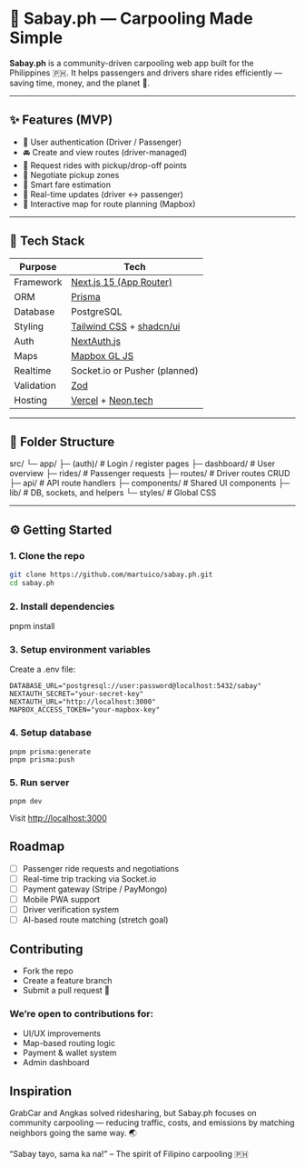 # 🚗 Sabay.ph — Carpooling Made Simple

**Sabay.ph** is a community-driven carpooling web app built for the Philippines 🇵🇭.
It helps passengers and drivers share rides efficiently — saving time, money, and the planet 🌱.

---

## ✨ Features (MVP)
- 🔐 User authentication (Driver / Passenger)
- 🚘 Create and view routes (driver-managed)
- 🧭 Request rides with pickup/drop-off points
- 💬 Negotiate pickup zones
- 💸 Smart fare estimation
- 🔔 Real-time updates (driver ↔ passenger)
- 📍 Interactive map for route planning (Mapbox)

---

## 🧱 Tech Stack
| Purpose | Tech |
|----------|------|
| Framework | [Next.js 15 (App Router)](https://nextjs.org/) |
| ORM | [Prisma](https://www.prisma.io/) |
| Database | PostgreSQL |
| Styling | [Tailwind CSS](https://tailwindcss.com/) + [shadcn/ui](https://ui.shadcn.com) |
| Auth | [NextAuth.js](https://authjs.dev/) |
| Maps | [Mapbox GL JS](https://docs.mapbox.com/mapbox-gl-js/) |
| Realtime | Socket.io or Pusher (planned) |
| Validation | [Zod](https://zod.dev/) |
| Hosting | [Vercel](https://vercel.com/) + [Neon.tech](https://neon.tech/) |

---

## 📂 Folder Structure
src/
└─ app/
├─ (auth)/ # Login / register pages
├─ dashboard/ # User overview
├─ rides/ # Passenger requests
├─ routes/ # Driver routes CRUD
├─ api/ # API route handlers
├─ components/ # Shared UI components
├─ lib/ # DB, sockets, and helpers
└─ styles/ # Global CSS



---

## ⚙️ Getting Started

### 1. Clone the repo
```bash
git clone https://github.com/martuico/sabay.ph.git
cd sabay.ph
```

### 2. Install dependencies
pnpm install


### 3. Setup environment variables
Create a .env file:
```
DATABASE_URL="postgresql://user:password@localhost:5432/sabay"
NEXTAUTH_SECRET="your-secret-key"
NEXTAUTH_URL="http://localhost:3000"
MAPBOX_ACCESS_TOKEN="your-mapbox-key"
```


### 4. Setup database
```
pnpm prisma:generate
pnpm prisma:push
```

### 5. Run server

```
pnpm dev
```
Visit [http://localhost:3000](http://localhost:3000)

## Roadmap
- [ ] Passenger ride requests and negotiations
- [ ] Real-time trip tracking via Socket.io
- [ ] Payment gateway (Stripe / PayMongo)
- [ ] Mobile PWA support
- [ ] Driver verification system
- [ ] AI-based route matching (stretch goal)

## Contributing

- Fork the repo
- Create a feature branch
- Submit a pull request 🚀

### We’re open to contributions for:
- UI/UX improvements
- Map-based routing logic
- Payment & wallet system
- Admin dashboard

## Inspiration

GrabCar and Angkas solved ridesharing, but Sabay.ph focuses on community carpooling — reducing traffic, costs, and emissions by matching neighbors going the same way. 🌏

“Sabay tayo, sama ka na!” – The spirit of Filipino carpooling 🇵🇭

